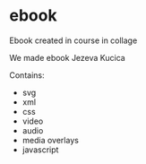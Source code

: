 # ebook
Ebook created in course in collage

We made ebook Jezeva Kucica

Contains: 
- svg
- xml
- css
- video
- audio
- media overlays
- javascript
